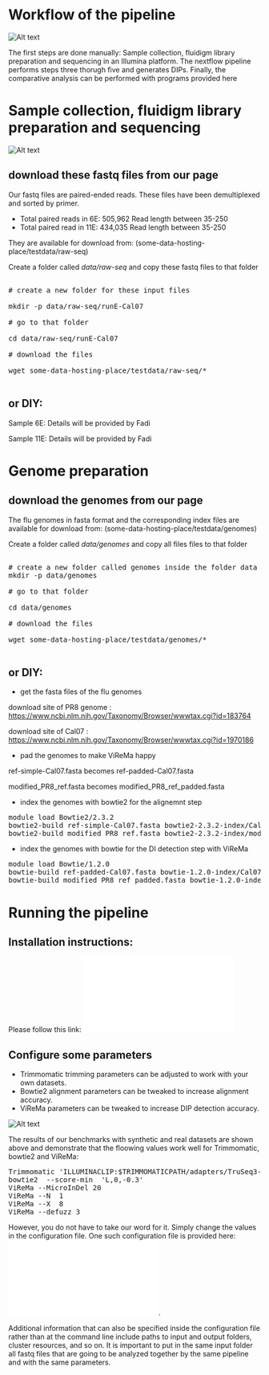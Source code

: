 # Workflow of the pipeline

![Alt text](../docs/workflow.jpg?raw=true "Workflow")

The first steps are done manually: Sample collection, fluidigm library preparation and sequencing in an Illumina platform.
The nextflow pipeline performs steps three thorugh five and generates DIPs.
Finally, the comparative analysis can be performed with programs provided here

# Sample collection, fluidigm library preparation and sequencing

![Alt text](../docs/IAV_sample_prep.jpg?raw=true "SamplePreparation")


## download these fastq files from our page

Our fastq files are paired-ended reads. These files have been demultiplexed and sorted by primer.

- Total paired reads in 6E: 505,962  Read length between 35-250
- Total paired read in 11E: 434,035  Read length between 35-250

They are available for download from:  (some-data-hosting-place/testdata/raw-seq)

Create a folder called *data/raw-seq* and copy these fastq files to that folder

<pre>

# create a new folder for these input files

mkdir -p data/raw-seq/runE-Cal07

# go to that folder

cd data/raw-seq/runE-Cal07

# download the files

wget some-data-hosting-place/testdata/raw-seq/* 

</pre>

## or DIY: 

Sample 6E: Details will be provided by Fadi

Sample 11E: Details will be provided by Fadi

# Genome preparation

## download the genomes from our page

The flu genomes in fasta format and the corresponding index files are available for download from:
(some-data-hosting-place/testdata/genomes)

Create a folder called *data/genomes* and copy all files files to that folder

<pre>

# create a new folder called genomes inside the folder data
mkdir -p data/genomes

# go to that folder

cd data/genomes

# download the files

wget some-data-hosting-place/testdata/genomes/*

</pre>


## or DIY:

- get the fasta files of the flu genomes

download site of PR8 genome : https://www.ncbi.nlm.nih.gov/Taxonomy/Browser/wwwtax.cgi?id=183764

download site of Cal07 : https://www.ncbi.nlm.nih.gov/Taxonomy/Browser/wwwtax.cgi?id=1970186

- pad the genomes  to make ViReMa happy

ref-simple-Cal07.fasta  becomes ref-padded-Cal07.fasta

modified_PR8_ref.fasta becomes modified_PR8_ref_padded.fasta


- index the genomes with bowtie2 for the alignemnt step

<pre>
module load Bowtie2/2.3.2
bowtie2-build ref-simple-Cal07.fasta bowtie2-2.3.2-index/Cal07
bowtie2-build modified_PR8_ref.fasta bowtie2-2.3.2-index/modified_PR8
</pre>

- index the genomes with bowtie for the DI detection step with ViReMa

<pre>
module load Bowtie/1.2.0
bowtie-build ref-padded-Cal07.fasta bowtie-1.2.0-index/Cal07_padded
bowtie-build modified_PR8_ref_padded.fasta bowtie-1.2.0-index/modified_PR8_ref_padded
</pre>


# Running the pipeline 

## Installation instructions: 

Please follow this link: ![Installation Instructions](../README.md)

## Configure some parameters

- Trimmomatic trimming parameters can be adjusted to work with your own datasets.
- Bowtie2 alignment parameters can be tweaked to increase alignment accuracy.
- ViReMa parameters can be tweaked to increase DIP detection accuracy.

![Alt text](../docs/benchmarks.jpg?raw=true "Benchmarks")

The results of our benchmarks with synthetic and real datasets are shown above 
and demonstrate that the floowing values work well for Trimmomatic, bowtie2 and ViReMa:

<pre>
Trimmomatic 'ILLUMINACLIP:$TRIMMOMATICPATH/adapters/TruSeq3-PE-2.fa:2:15:10 SLIDINGWINDOW:3:20 LEADING:28 TRAILING:28 MINLEN:75'
bowtie2  --score-min  'L,0,-0.3' 
ViReMa --MicroInDel 20
ViReMa --N  1
ViReMa --X  8
ViReMa --defuzz 3
</pre>

However, you do not have to take our word for it. Simply change the values in the configuration file.
One such configuration file is provided here: ![runE-Cal07-setup3.conf](conf/runE-Cal07-setup3.conf).

Additional information that can also be specified inside the configuration file rather than at the command line include paths to input and output folders, cluster resources, and so on. It is important to put in the same input folder all fastq files that are going to be analyzed together by the same pipeline and with the same parameters. 














